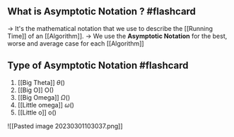 
## What is Asymptotic Notation ?  #flashcard 

-> It's the mathematical notation that we use to describe the [[Running Time]] of an [[Algorithm]].
-> We use the **Asymptotic Notation** for the best, worse and average case for each [[Algorithm]]
<!--ID: 1680112789681-->


## Type of Asymptotic Notation #flashcard 

1. [[Big Theta]] $\theta()$
2. [[Big O]] O()
3. [[Big Omega]] $\Omega()$
4. [[Little omega]] $\omega()$
5. [[Little o]] o()
<!--ID: 1680112789684-->


![[Pasted image 20230301103037.png]]



